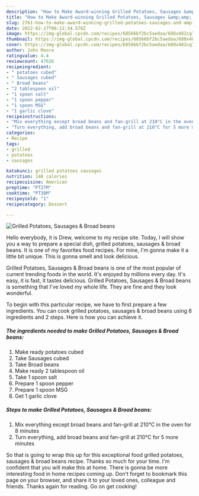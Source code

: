 ```yaml
---
description: "How to Make Award-winning Grilled Potatoes, Sausages &amp;amp; Broad beans"
title: "How to Make Award-winning Grilled Potatoes, Sausages &amp;amp; Broad beans"
slug: 2761-how-to-make-award-winning-grilled-potatoes-sausages-and-amp-broad-beans
date: 2022-02-27T06:12:34.576Z
image: https://img-global.cpcdn.com/recipes/68566bf2bc5aedaa/680x482cq70/grilled-potatoes-sausages-broad-beans-recipe-main-photo.jpg
thumbnail: https://img-global.cpcdn.com/recipes/68566bf2bc5aedaa/680x482cq70/grilled-potatoes-sausages-broad-beans-recipe-main-photo.jpg
cover: https://img-global.cpcdn.com/recipes/68566bf2bc5aedaa/680x482cq70/grilled-potatoes-sausages-broad-beans-recipe-main-photo.jpg
author: John Moore
ratingvalue: 4.4
reviewcount: 47626
recipeingredient:
- " potatoes cubed"
- " Sausages cubed"
- " Broad beans"
- "2 tablespoon oil"
- "1 spoon salt"
- "1 spoon pepper"
- "1 spoon MSG"
- "1 garlic clove"
recipeinstructions:
- "Mix everything except broad beans and fan-grill at 210°C in the oven for 8 minutes"
- "Turn everything, add broad beans and fan-grill at 210°C for 5 more minutes"
categories:
- Recipe
tags:
- grilled
- potatoes
- sausages

katakunci: grilled potatoes sausages 
nutrition: 148 calories
recipecuisine: American
preptime: "PT27M"
cooktime: "PT38M"
recipeyield: "1"
recipecategory: Dessert

---
```



![Grilled Potatoes, Sausages &amp; Broad beans](https://img-global.cpcdn.com/recipes/68566bf2bc5aedaa/680x482cq70/grilled-potatoes-sausages-broad-beans-recipe-main-photo.jpg)

Hello everybody, it is Drew, welcome to my recipe site. Today, I will show you a way to prepare a special dish, grilled potatoes, sausages &amp; broad beans. It is one of my favorites food recipes. For mine, I'm gonna make it a little bit unique. This is gonna smell and look delicious.

Grilled Potatoes, Sausages &amp; Broad beans is one of the most popular of current trending foods in the world. It's enjoyed by millions every day. It's easy, it is fast, it tastes delicious. Grilled Potatoes, Sausages &amp; Broad beans is something that I've loved my whole life. They are fine and they look wonderful.




To begin with this particular recipe, we have to first prepare a few ingredients. You can cook grilled potatoes, sausages &amp; broad beans using 8 ingredients and 2 steps. Here is how you can achieve it.

<!--inarticleads1-->

##### The ingredients needed to make Grilled Potatoes, Sausages &amp; Broad beans:

1. Make ready  potatoes cubed
1. Take  Sausages cubed
1. Take  Broad beans
1. Make ready 2 tablespoon oil
1. Take 1 spoon salt
1. Prepare 1 spoon pepper
1. Prepare 1 spoon MSG
1. Get 1 garlic clove




<!--inarticleads2-->

##### Steps to make Grilled Potatoes, Sausages &amp; Broad beans:

1. Mix everything except broad beans and fan-grill at 210°C in the oven for 8 minutes
1. Turn everything, add broad beans and fan-grill at 210°C for 5 more minutes




So that is going to wrap this up for this exceptional food grilled potatoes, sausages &amp; broad beans recipe. Thanks so much for your time. I'm confident that you will make this at home. There is gonna be more interesting food in home recipes coming up. Don't forget to bookmark this page on your browser, and share it to your loved ones, colleague and friends. Thanks again for reading. Go on get cooking!

